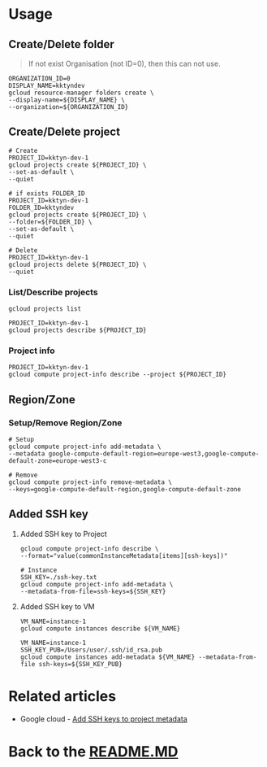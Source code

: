 # Usage

## Create/Delete folder

> If not exist Organisation (not ID=0), then this can not use.

```shell
ORGANIZATION_ID=0
DISPLAY_NAME=kktyndev
gcloud resource-manager folders create \
--display-name=${DISPLAY_NAME} \
--organization=${ORGANIZATION_ID}
```

## Create/Delete project

```shell
# Create
PROJECT_ID=kktyn-dev-1
gcloud projects create ${PROJECT_ID} \
--set-as-default \
--quiet

# if exists FOLDER_ID
PROJECT_ID=kktyn-dev-1
FOLDER_ID=kktyndev
gcloud projects create ${PROJECT_ID} \
--folder=${FOLDER_ID} \
--set-as-default \
--quiet

# Delete
PROJECT_ID=kktyn-dev-1
gcloud projects delete ${PROJECT_ID} \
--quiet
```

### List/Describe projects

```shell
gcloud projects list

PROJECT_ID=kktyn-dev-1
gcloud projects describe ${PROJECT_ID}
```

### Project info

```shell
PROJECT_ID=kktyn-dev-1
gcloud compute project-info describe --project ${PROJECT_ID}
```

## Region/Zone

### Setup/Remove Region/Zone

```shell
# Setup
gcloud compute project-info add-metadata \
--metadata google-compute-default-region=europe-west3,google-compute-default-zone=europe-west3-c

# Remove
gcloud compute project-info remove-metadata \
--keys=google-compute-default-region,google-compute-default-zone
```

## Added SSH key

1. Added SSH key to Project

   ```shell
   gcloud compute project-info describe \
   --format="value(commonInstanceMetadata[items][ssh-keys])"
   
   # Instance
   SSH_KEY=./ssh-key.txt
   gcloud compute project-info add-metadata \
   --metadata-from-file=ssh-keys=${SSH_KEY}
   ```
1. Added SSH key to VM

   ```shell
   VM_NAME=instance-1
   gcloud compute instances describe ${VM_NAME}
   
   VM_NAME=instance-1
   SSH_KEY_PUB=/Users/user/.ssh/id_rsa.pub
   gcloud compute instances add-metadata ${VM_NAME} --metadata-from-file ssh-keys=${SSH_KEY_PUB}
   ```

# Related articles

* Google cloud - [Add SSH keys to project metadata][added_sshkey_like_metadata]

# Back to the [README.MD][readme]

[readme]:<./README.MD>

[added_sshkey_like_metadata]:<https://cloud.google.com/compute/docs/connect/add-ssh-keys#add_ssh_keys_to_project_metadata>
